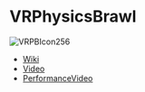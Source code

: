 # VRPhysicsBrawl

![VRPBIcon256](https://github.com/Klian326/-Public-VRPhysicsBrawl/assets/48155922/4466cbae-abec-4751-9439-c233c5a9e879)

* [Wiki](https://github.com/Klian326/-Public-VRPhysicsBrawl/wiki)
* [Video](https://youtu.be/g3Pq7pCzxwU)
* [PerformanceVideo](https://youtu.be/FwX9Ymq3xh8)

